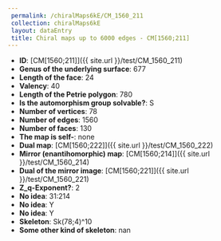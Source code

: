 ```yaml
--- 
 permalink: /chiralMaps6kE/CM_1560_211 
 collection: chiralMaps6kE
 layout: dataEntry
 title: Chiral maps up to 6000 edges - CM[1560;211]
---
```


- **ID**: [CM[1560;211]]({{ site.url }}/test/CM_1560_211)
- **Genus of the underlying surface**: 677
- **Length of the face**: 24
- **Valency**: 40
- **Length of the Petrie polygon**: 780
- **Is the automorphism group solvable?**: S
- **Number of vertices**: 78
- **Number of edges**: 1560
- **Number of faces**: 130
- **The map is self-**: none
- **Dual map**: [CM[1560;222]]({{ site.url }}/test/CM_1560_222)
- **Mirror (enantihomorphic) map**: [CM[1560;214]]({{ site.url }}/test/CM_1560_214)
- **Dual of the mirror image**: [CM[1560;221]]({{ site.url }}/test/CM_1560_221)
- **Z_q-Exponent?**: 2
- **No idea**:  31:214
- **No idea**: Y
- **No idea**: Y
- **Skeleton**: Sk(78;4)^10
- **Some other kind of skeleton**: nan
